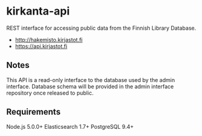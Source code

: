 # kirkanta-api
REST interface for accessing public data from the Finnish Library Database.

- http://hakemisto.kirjastot.fi
- https://api.kirjastot.fi

## Notes
This API is a read-only interface to the database used by the admin interface. Database schema will be provided in the admin interface repository once released to public.

## Requirements
Node.js 5.0.0+
Elasticsearch 1.7+
PostgreSQL 9.4+
